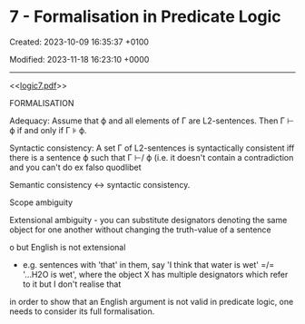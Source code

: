 # 7 - Formalisation in Predicate Logic

Created: 2023-10-09 16:35:37 +0100

Modified: 2023-11-18 16:23:10 +0000

---

<<[logic7.pdf](../../media/logic7.pdf)>>







FORMALISATION



Adequacy: Assume that ϕ and all elements of Γ are L2-sentences. Then Γ ⊢ ϕ if and only if Γ ⊧ ϕ.



Syntactic consistency: A set Γ of L2-sentences is syntactically consistent iff there is a sentence ϕ such that Γ ⊢/ ϕ (i.e. it doesn't contain a contradiction and you can't do ex falso quodlibet



Semantic consistency <-> syntactic consistency.



Scope ambiguity



Extensional ambiguity - you can substitute designators denoting the same object for one another without changing the truth-value of a sentence

o but English is not extensional

- e.g. sentences with 'that' in them, say 'I think that water is wet' =/= '...H2O is wet', where the object X has multiple designators which refer to it but I don't realise that



in order to show that an English argument is not valid in predicate logic, one needs to consider its full formalisation.
